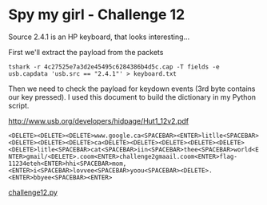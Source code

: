 # Spy my girl - Challenge 12

Source 2.4.1 is an HP keyboard, that looks interesting...

First we'll extract the payload from the packets

`tshark -r 4c27525e7a3d2e45495c6284386b4d5c.cap -T fields -e usb.capdata 'usb.src == "2.4.1"' > keyboard.txt`

Then we need to check the payload for keydown events (3rd byte contains our key pressed). I used this document to build the dictionary in my Python script.

http://www.usb.org/developers/hidpage/Hut1_12v2.pdf

`<DELETE><DELETE><DELETE>www.google.ca<SPACEBAR><ENTER>litlle<SPACEBAR><DELETE><DELETE><DELETE>ca<DELETE><DELETE><DELETE><DELETE><DELETE><DELETE>litle<SPACEBAR>cat<SPACEBAR>iin<SPACEBAR>thee<SPACEBAR>world<ENTER>gmail/<DELETE>.coom<ENTER>challenge2gmaail.coom<ENTER>flag-11234eteh<ENTER>hhi<SPACEBAR>mom,<ENTER>i<SPACEBAR>lovvee<SPACEBAR>yoou<SPACEBAR><DELETE>.<ENTER>bbyee<SPACEBAR><ENTER>`

[challenge12.py](challenge12.py)
